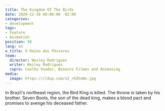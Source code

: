 ```yaml
---
title: The Kingdom Of The Birds
date: 2020-12-30 00:00:00 -02:00
categories:
- development
tags:
- Feature
- Animation
position: 58
lang: en
o_title: O Reino dos Pássaros
team:
  director: Wesley Rodrigues
  writer: Wesley Rodrigues
  copro: Coelho Voador, Besouro Filmes and Animasing
media:
  image: https://cldup.com/xI_rKZhoWo.jpg
---
```


In Brazil's northeast region, the Bird King is killed. The throne is taken by his brother. Seven Boots, the son of the dead king, makes a blood pact and promises to avenge his deceased father.
